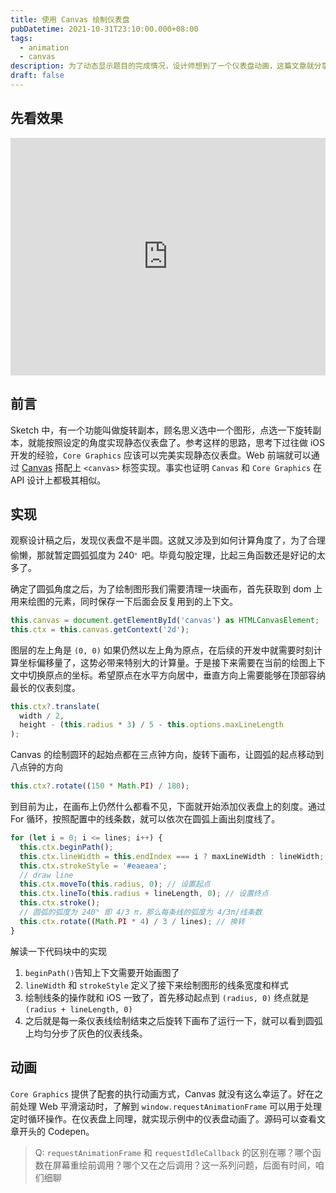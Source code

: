 ```yaml
---
title: 使用 Canvas 绘制仪表盘
pubDatetime: 2021-10-31T23:10:00.000+08:00
tags:
  - animation
  - canvas
description: 为了动态显示题目的完成情况，设计师想到了一个仪表盘动画，这篇文章就分享一下我是如何通过 Canvas 实现仪表盘动画的
draft: false
---
```


## 先看效果

<iframe height="380" style="width: 100%;" scrolling="no" title="Dashboard by Canvas " src="https://codepen.io/shiwei93/embed/abKPQPM?default-tab=html%2Cresult" frameborder="no" loading="lazy" allowtransparency="true" allowfullscreen="true">
  See the Pen <a href="https://codepen.io/shiwei93/pen/abKPQPM">
  Dashboard by Canvas </a> by 施伟 (<a href="https://codepen.io/shiwei93">@shiwei93</a>)
  on <a href="https://codepen.io">CodePen</a>.
</iframe>

## 前言

Sketch 中，有一个功能叫做<span className="text-red-600 font-medium">旋转副本</span>，顾名思义选中一个图形，点选一下旋转副本，就能按照设定的角度实现静态仪表盘了。参考这样的思路，思考下过往做 iOS 开发的经验，`Core Graphics` 应该可以完美实现静态仪表盘。Web 前端就可以通过 [Canvas](https://developer.mozilla.org/en-US/docs/Web/API/Canvas_API) 搭配上 `<canvas>` 标签实现。事实也证明 `Canvas` 和 `Core Graphics` 在 API 设计上都极其相似。

## 实现

观察设计稿之后，发现仪表盘不是半圆。这就又涉及到如何计算角度了，为了合理偷懒，那就暂定圆弧弧度为 240<sup className="align-super">。</sup>吧。毕竟勾股定理，比起三角函数还是好记的太多了。

确定了圆弧角度之后，为了绘制图形我们需要清理一块画布，首先获取到 dom 上用来绘图的元素，同时保存一下后面会反复用到的上下文。

```typescript
this.canvas = document.getElementById('canvas') as HTMLCanvasElement;
this.ctx = this.canvas.getContext('2d');
```

图层的左上角是 `(0, 0)` 如果仍然以左上角为原点，在后续的开发中就需要时刻计算坐标偏移量了，这势必带来特别大的计算量。于是接下来需要在当前的绘图上下文中切换原点的坐标。希望原点在水平方向居中，垂直方向上需要能够在顶部容纳最长的仪表刻度。

```typescript
this.ctx?.translate(
  width / 2,
  height - (this.radius * 3) / 5 - this.options.maxLineLength
);
```

Canvas 的绘制圆环的起始点都在三点钟方向，旋转下画布，让圆弧的起点移动到八点钟的方向

```typescript
this.ctx?.rotate((150 * Math.PI) / 180);
```

到目前为止，在画布上仍然什么都看不见，下面就开始添加仪表盘上的刻度。通过 For 循环，按照配置中的线条数，就可以依次在圆弧上画出刻度线了。

```typescript
for (let i = 0; i <= lines; i++) {
  this.ctx.beginPath();
  this.ctx.lineWidth = this.endIndex === i ? maxLineWidth : lineWidth;
  this.ctx.strokeStyle = '#eaeaea';
  // draw line
  this.ctx.moveTo(this.radius, 0); // 设置起点
  this.ctx.lineTo(this.radius + lineLength, 0); // 设置终点
  this.ctx.stroke();
  // 圆弧的弧度为 240° 即 4/3 π，那么每条线的弧度为 4/3π/线条数
  this.ctx.rotate((Math.PI * 4) / 3 / lines); // 换转
}
```

解读一下代码块中的实现

1. `beginPath()`告知上下文需要开始画图了
2. `lineWidth` 和 `strokeStyle` 定义了接下来绘制图形的线条宽度和样式
3. 绘制线条的操作就和 iOS 一致了，首先移动起点到 `(radius, 0)` 终点就是 `(radius + lineLength, 0)`
4. 之后就是每一条仪表线绘制结束之后旋转下画布了运行一下，就可以看到圆弧上均匀分步了灰色的仪表线条。

## 动画

`Core Graphics` 提供了配套的执行动画方式，Canvas 就没有这么幸运了。好在之前处理 Web 平滑滚动时，了解到 `window.requestAnimationFrame` 可以用于处理定时循环操作。在仪表盘上同理，就实现示例中的仪表盘动画了。源码可以查看文章开头的 Codepen。

> Q: `requestAnimationFrame` 和 `requestIdleCallback` 的区别在哪？哪个函数在屏幕重绘前调用？哪个又在之后调用？这一系列问题，后面有时间，咱们细聊

